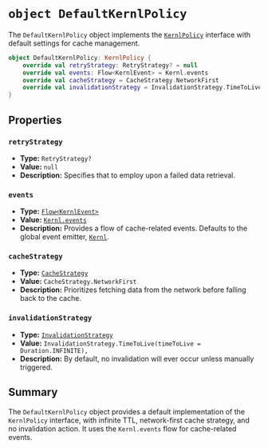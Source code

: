 # `object DefaultKernlPolicy`

The `DefaultKernlPolicy` object implements the [`KernlPolicy`](KERNL_POLICY.md) interface with default settings for cache management.

```kotlin
object DefaultKernlPolicy: KernlPolicy {
    override val retryStrategy: RetryStrategy? = null
    override val events: Flow<KernlEvent> = Kernl.events
    override val cacheStrategy = CacheStrategy.NetworkFirst
    override val invalidationStrategy = InvalidationStrategy.TimeToLive(timeToLive = Duration.INFINITE)
}
```

## Properties

### `retryStrategy`
- **Type:** `RetryStrategy?`
- **Value:** `null`
- **Description:** Specifies that to employ upon a failed data retrieval.

### `events`
- **Type:** [`Flow<KernlEvent>`](KERNL_EVENT.md)
- **Value:** [`Kernl.events`](KERNL.md)
- **Description:** Provides a flow of cache-related events. Defaults to the global event emitter, [`Kernl`](KERNL.md).

### `cacheStrategy`
- **Type:** [`CacheStrategy`](CACHE_STRATEGY.md)
- **Value:** `CacheStrategy.NetworkFirst`
- **Description:** Prioritizes fetching data from the network before falling back to the cache.

### `invalidationStrategy`
- **Type:** [`InvalidationStrategy`](INVALIDATION_STRATEGY.md)
- **Value:** `InvalidationStrategy.TimeToLive(timeToLive = Duration.INFINITE),`
- **Description:** By default, no invalidation will ever occur unless manually triggered.

## Summary

The `DefaultKernlPolicy` object provides a default implementation of the `KernlPolicy` interface, with infinite TTL, 
network-first cache strategy, and no invalidation action. It uses the `Kernl.events` flow for cache-related events.

